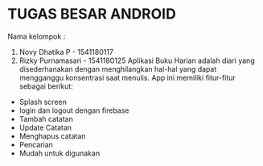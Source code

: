 # TUGAS BESAR ANDROID

Nama kelompok : 
1. Novy Dhatika P - 1541180117
2. Rizky Purnamasari - 1541180125
Aplikasi Buku Harian adalah diari yang disederhanakan dengan menghilangkan hal-hal yang dapat mengganggu konsentrasi saat menulis.
App ini memiliki fitur-fitur sebagai berikut:
- Splash screen
- login dan logout dengan firebase
- Tambah catatan 
- Update Catatan
- Menghapus catatan
- Pencarian
- Mudah untuk digunakan
